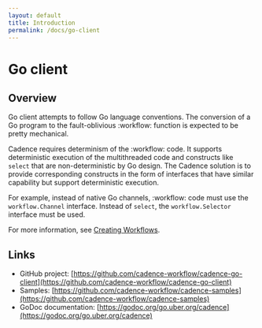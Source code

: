 ```yaml
---
layout: default
title: Introduction
permalink: /docs/go-client
---
```


# Go client

## Overview

Go client attempts to follow Go language conventions. The conversion of a Go program to the fault-oblivious :workflow: function is expected to be pretty mechanical.

Cadence requires determinism of the :workflow: code. It supports deterministic execution of the multithreaded code and constructs like `select` that are non-deterministic by Go design. The Cadence solution is to provide corresponding constructs in the form of interfaces that have similar capability but support deterministic execution.

For example, instead of native Go channels, :workflow: code must use the `workflow.Channel` interface. Instead of `select`, the `workflow.Selector` interface must be used.

For more information, see [Creating Workflows](/docs/go-client/create-workflows).

## Links

- GitHub project: [https://github.com/cadence-workflow/cadence-go-client](https://github.com/cadence-workflow/cadence-go-client)
- Samples: [https://github.com/cadence-workflow/cadence-samples](https://github.com/cadence-workflow/cadence-samples)
- GoDoc documentation: [https://godoc.org/go.uber.org/cadence](https://godoc.org/go.uber.org/cadence)

